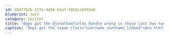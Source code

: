 ```yaml
---
id: d24f761b-117a-4d36-b1af-f816ca5993a6
blueprint: text
category: twitter
title: 'Oops got the @jonathanfields handle wrong in those last two tweets'
caption: 'Oops got the <span class="username username_linked">@<a href="https://twitter.com/jonathanfields" title="Jonathan Fields (he/him)">jonathanfields</a></span> handle wrong in those last two tweets'
---
```

